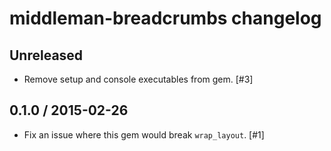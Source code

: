 # middleman-breadcrumbs changelog

## Unreleased

* Remove setup and console executables from gem. [#3]

## 0.1.0 / 2015-02-26

* Fix an issue where this gem would break `wrap_layout`. [#1]
